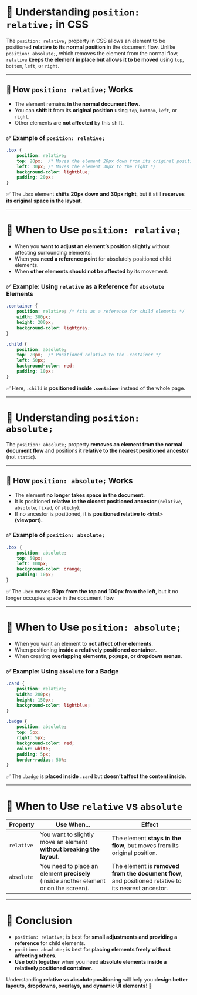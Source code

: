 # **📌 Understanding `position: relative;` in CSS**  

The `position: relative;` property in CSS allows an element to be positioned **relative to its normal position** in the document flow. Unlike `position: absolute;`, which removes the element from the normal flow, `relative` **keeps the element in place but allows it to be moved** using `top`, `bottom`, `left`, or `right`.

---

## **📌 How `position: relative;` Works**
- The element remains **in the normal document flow**.
- You can **shift it** from its **original position** using `top`, `bottom`, `left`, or `right`.
- Other elements are **not affected** by this shift.

### **✅ Example of `position: relative;`**
```css
.box {
    position: relative;
    top: 20px;  /* Moves the element 20px down from its original position */
    left: 30px; /* Moves the element 30px to the right */
    background-color: lightblue;
    padding: 20px;
}
```
✅ The `.box` element **shifts 20px down and 30px right**, but it still **reserves its original space in the layout**.

---

# **📌 When to Use `position: relative;`**
- When you **want to adjust an element’s position slightly** without affecting surrounding elements.
- When you **need a reference point** for absolutely positioned child elements.
- When **other elements should not be affected** by its movement.

### **✅ Example: Using `relative` as a Reference for `absolute` Elements**
```css
.container {
    position: relative; /* Acts as a reference for child elements */
    width: 300px;
    height: 200px;
    background-color: lightgray;
}

.child {
    position: absolute;
    top: 20px;  /* Positioned relative to the .container */
    left: 50px;
    background-color: red;
    padding: 10px;
}
```
✅ Here, `.child` is **positioned inside `.container`** instead of the whole page.

---

# **📌 Understanding `position: absolute;`**
The `position: absolute;` property **removes an element from the normal document flow** and positions it **relative to the nearest positioned ancestor** (not `static`).

---

## **📌 How `position: absolute;` Works**
- The element **no longer takes space in the document**.
- It is positioned **relative to the closest positioned ancestor** (`relative`, `absolute`, `fixed`, or `sticky`).
- If no ancestor is positioned, it is **positioned relative to `<html>` (viewport).**

### **✅ Example of `position: absolute;`**
```css
.box {
    position: absolute;
    top: 50px;
    left: 100px;
    background-color: orange;
    padding: 10px;
}
```
✅ The `.box` moves **50px from the top and 100px from the left**, but it no longer occupies space in the document flow.

---

# **📌 When to Use `position: absolute;`**
- When you want an element to **not affect other elements**.
- When positioning **inside a relatively positioned container**.
- When creating **overlapping elements, popups, or dropdown menus**.

### **✅ Example: Using `absolute` for a Badge**
```css
.card {
    position: relative;
    width: 200px;
    height: 150px;
    background-color: lightblue;
}

.badge {
    position: absolute;
    top: 5px;
    right: 5px;
    background-color: red;
    color: white;
    padding: 5px;
    border-radius: 50%;
}
```
✅ The `.badge` is **placed inside `.card`** but **doesn’t affect the content inside**.

---

# **📌 When to Use `relative` vs `absolute`**
| **Property** | **Use When...** | **Effect** |
|-------------|----------------|------------|
| `relative` | You want to slightly move an element **without breaking the layout**. | The element **stays in the flow**, but moves from its original position. |
| `absolute` | You need to place an element **precisely** (inside another element or on the screen). | The element is **removed from the document flow**, and positioned relative to its nearest ancestor. |

---

# **📌 Conclusion**
- `position: relative;` is best for **small adjustments and providing a reference** for child elements.
- `position: absolute;` is best for **placing elements freely without affecting others**.
- **Use both together** when you need **absolute elements inside a relatively positioned container**.

Understanding **relative vs absolute positioning** will help you **design better layouts, dropdowns, overlays, and dynamic UI elements**! 🚀